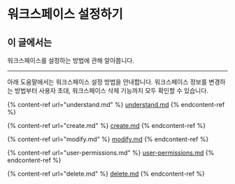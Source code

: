 # 워크스페이스 설정하기

## 이 글에서는

워크스페이스를 설정하는 방법에 관해 알아봅니다.

***

아래 도움말에서는 워크스페이스 설정 방법을 안내합니다. 워크스페이스 정보를 변경하는 방법부터 사용자 초대, 워크스페이스 삭제 기능까지 모두 확인할 수 있습니다.

{% content-ref url="understand.md" %}
[understand.md](understand.md)
{% endcontent-ref %}

{% content-ref url="create.md" %}
[create.md](create.md)
{% endcontent-ref %}

{% content-ref url="modify.md" %}
[modify.md](modify.md)
{% endcontent-ref %}

{% content-ref url="user-permissions.md" %}
[user-permissions.md](user-permissions.md)
{% endcontent-ref %}

{% content-ref url="delete.md" %}
[delete.md](delete.md)
{% endcontent-ref %}
